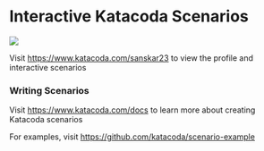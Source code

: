 # Interactive Katacoda Scenarios

[![](http://shields.katacoda.com/katacoda/sanskar23/count.svg)](https://www.katacoda.com/sanskar23 "Get your profile on Katacoda.com")

Visit https://www.katacoda.com/sanskar23 to view the profile and interactive scenarios

### Writing Scenarios
Visit https://www.katacoda.com/docs to learn more about creating Katacoda scenarios

For examples, visit https://github.com/katacoda/scenario-example
